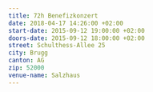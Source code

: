 ```yaml
---
title: 72h Benefizkonzert
date: 2018-04-17 14:26:00 +02:00
start-date: 2015-09-12 19:00:00 +02:00
doors-date: 2015-09-12 18:00:00 +02:00
street: Schulthess-Allee 25
city: Brugg
canton: AG
zip: 52000
venue-name: Salzhaus
---
```



